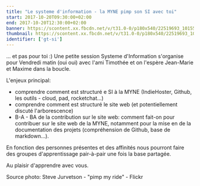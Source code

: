 ```yaml
---
title: "Le systeme d'information - la MYNE pimp son SI avec toi"
start: 2017-10-20T09:30:00+02:00
end: 2017-10-20T12:30:00+02:00
banner: https://scontent.xx.fbcdn.net/v/t31.0-0/p180x540/22519693_10155185292518915_3963077130398285141_o.jpg?oh=55a91dd56ef123c15403610c17dfc200&oe=5AB02750
thumbnail: https://scontent.xx.fbcdn.net/v/t31.0-0/p180x540/22519693_10155185292518915_3963077130398285141_o.jpg?oh=55a91dd56ef123c15403610c17dfc200&oe=5AB02750
identifier: ['gt-si']
---
```

 ... et pas pour toi :)
Une petite session Systeme d'Information s'organise pour Vendredi matin (oui oui) avec l'ami Timothée et on l'espère Jean-Marie et Maxime dans la boucle.

L'enjeux principal:
- comprendre comment est structuré e SI à la MYNE (IndieHoster, Github, les outils - cloud, pad, rocketchat...)
- comprendre comment est structuré le site web (et potentiellement discuté l'arborescence)
- B-A - BA de la contribution sur le site web: comment fait-on pour contribuer sur le site web de la MYNE, notamment pour la mise en de la documentation des projets (compréhension de Github, base de markdown...).

En fonction des personnes présentes et des affinités nous pourront faire des groupes d'apprentissage pair-à-pair une fois la base partagée.

Au plaisir d'apprendre avec vous.  

Source photo: Steve Jurvetson - "pimp my ride" - Flickr

